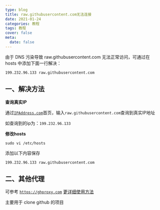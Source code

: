 ```yaml
---
type: blog
title: raw.githubusercontent.com无法连接
date: 2021-01-24
categories: 教程
tags: 教程
cover: false
meta:
  date: false
---
```




由于 DNS 污染导致 raw.githubusercontent.com 无法正常访问，可通过在 hosts 中添加下面一行解决：

```
199.232.96.133 raw.githubusercontent.com
```

<!-- more -->



## 一、解决方法

**查询真实IP**

通过[`IPAddress.com`](https://www.ipaddress.com/)首页，输入`raw.githubusercontent.com`查询到真实IP地址

如查询到的ip为：`199.232.96.133`

**修改hosts**

```
sudo vi /etc/hosts
```

添加以下内容保存

```
199.232.96.133 raw.githubusercontent.com
```



## 二、其他代理

可参考 [`https://ghproxy.com`](https://ghproxy.com/) [更详细使用方法](https://www.ioiox.com/archives/102.html)

主要用于 clone github 的项目
